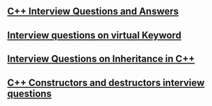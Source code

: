 
## [C++ Interview Questions and Answers](https://aticleworld.com/cpp-interview-questions/)

## [Interview questions on virtual Keyword](https://aticleworld.com/interview-questions-on-virtual-keyword-in-c/)

## [Interview Questions on Inheritance in C++](https://aticleworld.com/questions-on-inheritance-in-c/)

## [C++ Constructors and destructors interview questions](https://aticleworld.com/c-constructors-and-destructors-interview-questions/)


